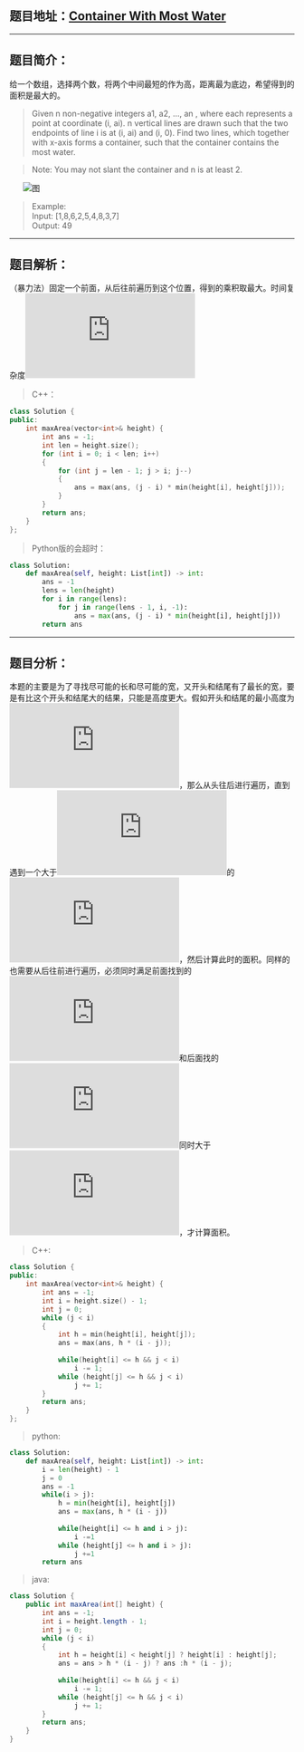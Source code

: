 ## 题目地址：[Container With Most Water](https://leetcode.com/problems/container-with-most-water/)
---
## 题目简介：
给一个数组，选择两个数，将两个中间最短的作为高，距离最为底边，希望得到的面积是最大的。

> Given n non-negative integers a1, a2, ..., an , where each represents a point at coordinate (i, ai). n vertical lines are drawn such that the two endpoints of line i is at (i, ai) and (i, 0). Find two lines, which together with x-axis forms a container, such that the container contains the most water.
 
> Note: You may not slant the container and n is at least 2.

&nbsp;&nbsp;&nbsp;&nbsp;&nbsp;&nbsp;![图](https://img-blog.csdnimg.cn/20190308082013453.png?x-oss-process=image/watermark,type_ZmFuZ3poZW5naGVpdGk,shadow_10,text_aHR0cHM6Ly9ibG9nLmNzZG4ubmV0L2NoYW9fc2hpbmU=,size_16,color_FFFFFF,t_70)

> Example:  
> Input: [1,8,6,2,5,4,8,3,7]  
> Output: 49  

---
## 题目解析：  
（暴力法）固定一个前面，从后往前遍历到这个位置，得到的乘积取最大。时间复杂度![latex](https://private.codecogs.com/gif.latex?O%5Cleft%20%28%20n%5E%7B2%7D%20%5Cright%20%29)
> C++：

```c++
class Solution {
public:
    int maxArea(vector<int>& height) {
        int ans = -1;
        int len = height.size();
        for (int i = 0; i < len; i++)
        {
            for (int j = len - 1; j > i; j--)
            {
                ans = max(ans, (j - i) * min(height[i], height[j]));
            }
        }
        return ans;
    }
};
```
> Python版的会超时：

```python
class Solution:
    def maxArea(self, height: List[int]) -> int:
        ans = -1
        lens = len(height)
        for i in range(lens):
            for j in range(lens - 1, i, -1):
                ans = max(ans, (j - i) * min(height[i], height[j]))
        return ans
```
---
## 题目分析：  
本题的主要是为了寻找尽可能的长和尽可能的宽，又开头和结尾有了最长的宽，要是有比这个开头和结尾大的结果，只能是高度更大。假如开头和结尾的最小高度为![h_{0}](https://private.codecogs.com/gif.latex?h_%7B0%7D)，那么从头往后进行遍历，直到遇到一个大于![h_{0}](https://private.codecogs.com/gif.latex?h_%7B0%7D)的![h_{1}](https://private.codecogs.com/gif.latex?h_%7B1%7D)，然后计算此时的面积。同样的也需要从后往前进行遍历，必须同时满足前面找到的![h_{1}](https://private.codecogs.com/gif.latex?h_%7B1%7D)和后面找的![h_{2}](https://private.codecogs.com/gif.latex?h_%7B2%7D)同时大于![h_{0}](https://private.codecogs.com/gif.latex?h_%7B0%7D)，才计算面积。

> C++:
```c++
class Solution {
public:
    int maxArea(vector<int>& height) {
        int ans = -1;
        int i = height.size() - 1;
        int j = 0;
        while (j < i)
        {
            int h = min(height[i], height[j]);
            ans = max(ans, h * (i - j));
 
            while(height[i] <= h && j < i)
                i -= 1;
            while (height[j] <= h && j < i)
                j += 1;
        }
        return ans;
    }
};
```
> python:
```python
class Solution:
    def maxArea(self, height: List[int]) -> int:
        i = len(height) - 1
        j = 0
        ans = -1
        while(i > j):
            h = min(height[i], height[j])
            ans = max(ans, h * (i - j))
 
            while(height[i] <= h and i > j):
                i -=1
            while (height[j] <= h and i > j):
                j +=1
        return ans
```

> java:
```java
class Solution {
    public int maxArea(int[] height) {
        int ans = -1;
        int i = height.length - 1;
        int j = 0;
        while (j < i)
        {
            int h = height[i] < height[j] ? height[i] : height[j];
            ans = ans > h * (i - j) ? ans :h * (i - j);
 
            while(height[i] <= h && j < i)
                i -= 1;
            while (height[j] <= h && j < i)
                j += 1;
        }
        return ans;
    }
}
```

